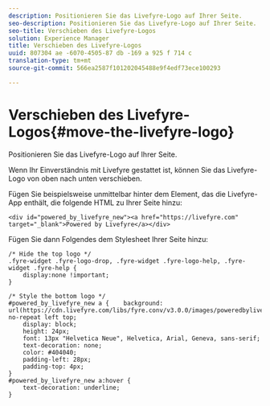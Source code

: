 ```yaml
---
description: Positionieren Sie das Livefyre-Logo auf Ihrer Seite.
seo-description: Positionieren Sie das Livefyre-Logo auf Ihrer Seite.
seo-title: Verschieben des Livefyre-Logos
solution: Experience Manager
title: Verschieben des Livefyre-Logos
uuid: 807304 ae -6070-4505-87 db -169 a 925 f 714 c
translation-type: tm+mt
source-git-commit: 566ea2587f101202045488e9f4edf73ece100293

---
```



# Verschieben des Livefyre-Logos{#move-the-livefyre-logo}

Positionieren Sie das Livefyre-Logo auf Ihrer Seite.

Wenn Ihr Einverständnis mit Livefyre gestattet ist, können Sie das Livefyre-Logo von oben nach unten verschieben.

Fügen Sie beispielsweise unmittelbar hinter dem Element, das die Livefyre-App enthält, die folgende HTML zu Ihrer Seite hinzu:

```
<div id="powered_by_livefyre_new"><a href="https://livefyre.com" target="_blank">Powered by Livefyre</a></div>
```

Fügen Sie dann Folgendes dem Stylesheet Ihrer Seite hinzu:

```
/* Hide the top logo */ 
.fyre-widget .fyre-logo-drop, .fyre-widget .fyre-logo-help, .fyre-widget .fyre-help { 
    display:none !important; 
} 
  
/* Style the bottom logo */ 
#powered_by_livefyre_new a {    background: url(https://cdn.livefyre.com/libs/fyre.conv/v3.0.0/images/poweredbylivefyre.png) no-repeat left top; 
    display: block; 
    height: 24px; 
    font: 13px "Helvetica Neue", Helvetica, Arial, Geneva, sans-serif; 
    text-decoration: none; 
    color: #404040; 
    padding-left: 28px; 
    padding-top: 4px; 
} 
#powered_by_livefyre_new a:hover { 
    text-decoration: underline; 
}
```

